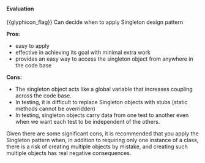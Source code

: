 <div id="title">

#### Evaluation

</div>

<span id="prereqs"></span>

<span id="outcomes">{{glyphicon_flag}} Can decide when to apply Singleton design pattern</span>

<div id="body">

**Pros:**
* easy to apply 
* effective in achieving its goal with minimal extra work
* provides an easy way to access the singleton object from anywhere in the code base

**Cons:**
* The singleton object acts like a global variable that increases coupling across the code base.
* In testing, it is difficult to replace Singleton objects with stubs (static methods cannot be overridden)
* In testing, singleton objects carry data from one test to another even when we want each test to be independent of the others.

Given there are some significant cons, it is recommended that you apply the Singleton pattern when, in addition to requiring only one instance of a class, there is a risk of creating multiple objects by mistake, and creating such multiple objects has real negative consequences.

</div>

<div id="extras">
</div>